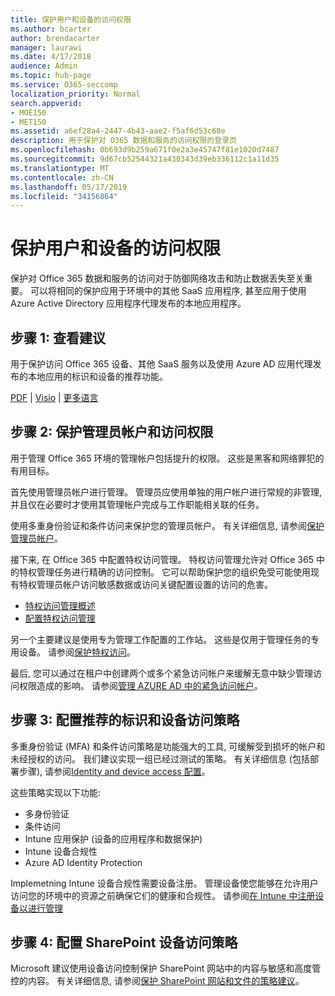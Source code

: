 ```yaml
---
title: 保护用户和设备的访问权限
ms.author: bcarter
author: brendacarter
manager: laurawi
ms.date: 4/17/2018
audience: Admin
ms.topic: hub-page
ms.service: O365-seccomp
localization_priority: Normal
search.appverid:
- MOE150
- MET150
ms.assetid: a6ef28a4-2447-4b43-aae2-f5af6d53c68e
description: 用于保护对 O365 数据和服务的访问权限的登录页
ms.openlocfilehash: 0b693d9b259a671f0e2a3e45747f81e1020d7487
ms.sourcegitcommit: 9d67cb52544321a430343d39eb336112c1a11d35
ms.translationtype: MT
ms.contentlocale: zh-CN
ms.lasthandoff: 05/17/2019
ms.locfileid: "34156864"
---
```

# <a name="protect-user-and-device-access"></a>保护用户和设备的访问权限

保护对 Office 365 数据和服务的访问对于防御网络攻击和防止数据丢失至关重要。 可以将相同的保护应用于环境中的其他 SaaS 应用程序, 甚至应用于使用 Azure Active Directory 应用程序代理发布的本地应用程序。
  
## <a name="step-1-review-recommendations"></a>步骤 1: 查看建议

用于保护访问 Office 365 设备、其他 SaaS 服务以及使用 Azure AD 应用代理发布的本地应用的标识和设备的推荐功能。
  
[PDF](https://go.microsoft.com/fwlink/p/?linkid=841656) | [Visio](https://go.microsoft.com/fwlink/p/?linkid=841657) | [更多语言](https://www.microsoft.com/download/details.aspx?id=55032)
  
## <a name="step-2-protect-administrator-accounts-and-access"></a>步骤 2: 保护管理员帐户和访问权限
用于管理 Office 365 环境的管理帐户包括提升的权限。 这些是黑客和网络罪犯的有用目标。 

首先使用管理员帐户进行管理。 管理员应使用单独的用户帐户进行常规的非管理, 并且仅在必要时才使用其管理帐户完成与工作职能相关联的任务。

使用多重身份验证和条件访问来保护您的管理员帐户。 有关详细信息, 请参阅[保护管理员帐户](https://docs.microsoft.com/en-us/microsoft-365/enterprise/identity-access-prerequisites#protecting-administrator-accounts)。 

接下来, 在 Office 365 中配置特权访问管理。 特权访问管理允许对 Office 365 中的特权管理任务进行精确的访问控制。 它可以帮助保护您的组织免受可能使用现有特权管理员帐户访问敏感数据或访问关键配置设置的访问的危害。

- [特权访问管理概述](privileged-access-management-overview.md)
- [配置特权访问管理](privileged-access-management-configuration.md)

另一个主要建议是使用专为管理工作配置的工作站。 这些是仅用于管理任务的专用设备。 请参阅[保护特权访问](https://docs.microsoft.com/en-us/windows-server/identity/securing-privileged-access/securing-privileged-access)。

最后, 您可以通过在租户中创建两个或多个紧急访问帐户来缓解无意中缺少管理访问权限造成的影响。 请参阅[管理 AZURE AD 中的紧急访问帐户](https://docs.microsoft.com/en-us/azure/active-directory/users-groups-roles/directory-emergency-access)。 

## <a name="step-3-configure-recommended-identity-and-device-access-policies"></a>步骤 3: 配置推荐的标识和设备访问策略
多重身份验证 (MFA) 和条件访问策略是功能强大的工具, 可缓解受到损坏的帐户和未经授权的访问。 我们建议实现一组已经过测试的策略。 有关详细信息 (包括部署步骤), 请参阅[Identity and device access 配置](https://docs.microsoft.com/en-us/microsoft-365/enterprise/microsoft-365-policies-configurations)。

 这些策略实现以下功能:
- 多身份验证
- 条件访问
- Intune 应用保护 (设备的应用程序和数据保护)
- Intune 设备合规性
- Azure AD Identity Protection

Implemetning Intune 设备合规性需要设备注册。 管理设备使您能够在允许用户访问您的环境中的资源之前确保它们的健康和合规性。 请参阅[在 Intune 中注册设备以进行管理](https://docs.microsoft.com/intune-classic/deploy-use/enroll-devices-in-microsoft-intune)

## <a name="step-4-configure-sharepoint-device-access-policies"></a>步骤 4: 配置 SharePoint 设备访问策略

Microsoft 建议使用设备访问控制保护 SharePoint 网站中的内容与敏感和高度管控的内容。 有关详细信息, 请参阅[保护 SharePoint 网站和文件的策略建议](https://docs.microsoft.com/en-us/microsoft-365/enterprise/sharepoint-file-access-policies)。



    

